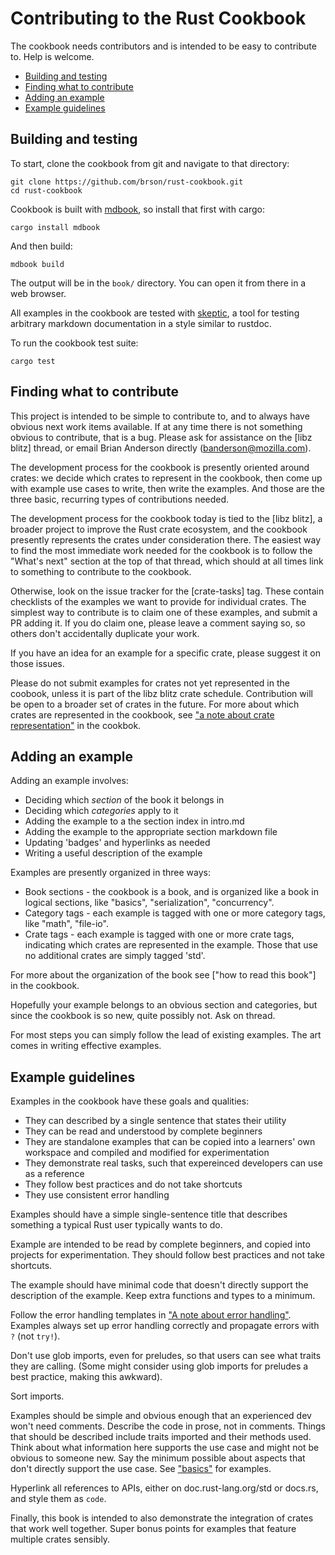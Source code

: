# Contributing to the Rust Cookbook

The cookbook needs contributors and is intended to be easy to
contribute to. Help is welcome.

* [Building and testing](#building-and-testing)
* [Finding what to contribute](#finding-what-to-contribute)
* [Adding an example](#how-to-contribute)
* [Example guidelines](#example-guidelines)

## Building and testing

To start, clone the cookbook from git and navigate to that directory:

```
git clone https://github.com/brson/rust-cookbook.git
cd rust-cookbook
```

Cookbook is built with [mdbook], so install that first with cargo:

```
cargo install mdbook
```

And then build:

```
mdbook build
```

The output will be in the `book/` directory. You can open it from
there in a web browser.

All examples in the cookbook are tested with [skeptic], a tool for
testing arbitrary markdown documentation in a style similar to
rustdoc.

To run the cookbook test suite:

```
cargo test
```

[mdbook]: http://azerupi.github.io/mdBook/index.html
[skeptic]: https://github.com/brson/rust-skeptic

## Finding what to contribute

This project is intended to be simple to contribute to, and to always
have obvious next work items available. If at any time there is not
something obvious to contribute, that is a bug. Please ask for
assistance on the [libz blitz] thread, or email Brian Anderson
directly (banderson@mozilla.com).

The development process for the cookbook is presently oriented around
crates: we decide which crates to represent in the cookbook, then come
up with example use cases to write, then write the examples. And those
are the three basic, recurring types of contributions needed.

The development process for the cookbook today is tied to the [libz
blitz], a broader project to improve the Rust crate ecosystem, and the
cookbook presently represents the crates under consideration there.
The easiest way to find the most immediate work needed for the
cookbook is to follow the "What's next" section at the top of that
thread, which should at all times link to something to contribute to
the cookbook.

Otherwise, look on the issue tracker for the [crate-tasks] tag. These
contain checklists of the examples we want to provide for individual
crates. The simplest way to contribute is to claim one of these
examples, and submit a PR adding it. If you do claim one, please leave
a comment saying so, so others don't accidentally duplicate your work.

If you have an idea for an example for a specific crate, please
suggest it on those issues.

Please do not submit examples for crates not yet represented in the
coobook, unless it is part of the libz blitz crate schedule.
Contribution will be open to a broader set of crates in the future.
For more about which crates are represented in the cookbook, see ["a
note about crate representation"][which-crates] in the cookbok.

[which-crates]: https://brson.github.io/rust-cookbook/about.html#which-crates

## Adding an example

Adding an example involves:

- Deciding which _section_ of the book it belongs in
- Deciding which _categories_ apply to it
- Adding the example to a the section index in intro.md
- Adding the example to the appropriate section markdown file
- Updating 'badges' and hyperlinks as needed
- Writing a useful description of the example

Examples are presently organized in three ways:

- Book sections - the cookbook is a book, and is organized like a book
  in logical sections, like "basics", "serialization", "concurrency".
- Category tags - each example is tagged with one or more category
  tags, like "math", "file-io".
- Crate tags - each example is tagged with one or more crate tags,
  indicating which crates are represented in the example. Those that
  use no additional crates are simply tagged 'std'.

For more about the organization of the book see ["how to read this
book"] in the cookbook.

Hopefully your example belongs to an obvious section and categories,
but since the cookbook is so new, quite possibly not. Ask on thread.

For most steps you can simply follow the lead of existing examples.
The art comes in writing effective examples.

## Example guidelines

Examples in the cookbook have these goals and qualities:

- They can described by a single sentence that states
  their utility
- They can be read and understood by complete beginners
- They are standalone examples that can be copied into a learners'
  own workspace and compiled and modified for experimentation
- They demonstrate real tasks, such that expereinced developers
  can use as a reference
- They follow best practices and do not take shortcuts
- They use consistent error handling

Examples should have a simple single-sentence title that describes
something a typical Rust user typically wants to do.

Example are intended to be read by complete beginners, and copied into
projects for experimentation. They should follow best practices and
not take shortcuts.

The example should have minimal code that doesn't directly support the
description of the example. Keep extra functions and types to a
minimum.

Follow the error handling templates in ["A note about error
handling"][errors]. Examples always set up error handling correctly and
propagate errors with `?` (not `try!`).

Don't use glob imports, even for preludes, so that users can see what
traits they are calling. (Some might consider using glob imports for
preludes a best practice, making this awkward).

Sort imports.

Examples should be simple and obvious enough that an experienced dev
won't need comments. Describe the code in prose, not in
comments. Things that should be described include traits imported and
their methods used. Think about what information here supports the use
case and might not be obvious to someone new. Say the minimum possible
about aspects that don't directly support the use case. See
["basics"] for examples.

["basics"]: https://brson.github.io/rust-cookbook/basics.html

Hyperlink all references to APIs, either on doc.rust-lang.org/std or
docs.rs, and style them as `code`.

Finally, this book is intended to also demonstrate the integration
of crates that work well together. Super bonus points for examples
that feature multiple crates sensibly.

[errors]: https://brson.github.io/rust-cookbook/about.html#errors

